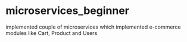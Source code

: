# microservices_beginner
implemented couple of microservices which implemented e-commerce modules like Cart, Product and Users
